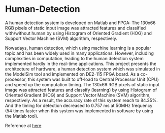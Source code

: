 # Human-Detection
A human detection system is developed on Matlab and FPGA: The 130x66 RGB pixels of static input image was attracted features and classified with/without human by using Histogram of Oriented Gradient (HOG) and Support Vector Machine (SVM) algorithm, respectively.


Nowadays, human detection, which using machine learning is a popular topic and has been widely used in many applications. However, including complexities in computation, leading to the human detection system implemented hardly in the real-time applications. This project presents the architecture of hardware, a human detection system which was simulated in the ModelSim tool and implemented on DE2-115 FPGA board. As a co-processor, this system was built to off-load to Central Processor Unit (CPU) and speed up the computation timing. The 130x66 RGB pixels of static input image was attracted features and classify (learning) by using Histogram of Oriented Gradient (HOG) and Support Vector Machine (SVM) algorithm, respectively. As a result, the accuracy rate of this system reach to 84.35%. And the timing for detection decreased to 0.757 ms at 50MHz frequency (54 times faster when this system was implemented in software by using the Matlab tool).

Reference at [here](https://arxiv.org/abs/2205.02689)
